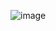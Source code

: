 ![image](https://user-images.githubusercontent.com/63789702/188322949-d019eebe-0918-46f1-b7ed-50a47af61c28.png)
